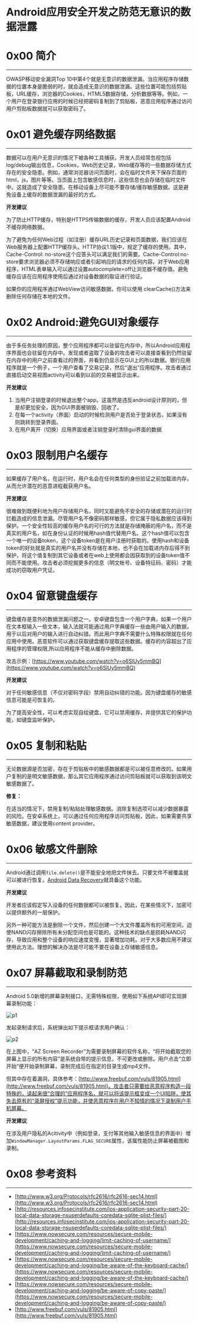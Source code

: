 # Android应用安全开发之防范无意识的数据泄露

0x00 简介
=======

* * *

OWASP移动安全漏洞Top 10中第4个就是无意识的数据泄漏。当应用程序存储数据的位置本身是脆弱的时，就会造成无意识的数据泄漏。这些位置可能包括剪贴板，URL缓存，浏览器的Cookies，HTML5数据存储，分析数据等等。例如，一个用户在登录银行应用的时候已经把密码复制到了剪贴板，恶意应用程序通过访问用户剪贴板数据就可以获取密码了。

0x01 避免缓存网络数据
=============

* * *

数据可以在用户无意识的情况下被各种工具捕获。开发人员经常忽视包括log/debug输出信息，Cookies，Web历史记录，Web缓存等的一些数据存储方式存在的安全隐患。例如，通常浏览器访问页面时，会在临时文件夹下保存页面的html，js，图片等等。当页面上包含敏感信息时，这些信息也会存储在临时文件中。这就造成了安全隐患。在移动设备上尽可能不要存储/缓存敏感数据。这是避免设备上缓存的数据泄漏的最好的方式。

**开发建议**

为了防止HTTP缓存，特别是HTTPS传输数据的缓存，开发人员应该配置Android不缓存网络数据。

为了避免为任何Web过程（如注册）缓存URL历史记录和页面数据，我们应该在Web服务器上配置HTTP缓存头。HTTP协议1.1版中，规定了缓存的使用。其中，Cache-Control: no-store这个应答头可以满足我们的需要。Cache-Control:no-store要求浏览器必须不存储响应或者引起响应的请求的任何内容。对于Web应用程序，HTML表单输入可以通过设置autocomplete=off让浏览器不缓存值。避免缓存应该在应用程序使用后通过对设备数据的取证进行验证。

如果你的应用程序通过WebView访问敏感数据，你可以使用 clearCache()方法来删除任何存储在本地的文件。

0x02 Android:避免GUI对象缓存
======================

* * *

由于多任务处理的原因，整个应用程序都可以驻留在内存中，所以Android应用程序界面也会驻留在内存中。发现或者盗取了设备的攻击者可以直接查看到仍然驻留在内存中的用户之前查看过的界面，并看到仍显示在GUI上的所以数据。银行应用程序就是一个例子，一个用户查看了交易记录，然后“退出”应用程序。攻击者通过直接启动交易视图activity可以看到以前的交易被显示出来。

**开发建议**

1.  当用户注销登录的时候退出整个app。这虽然是违反android设计原则的，但是却更加安全，因为GUI界面被销毁、回收了。
2.  在每一个activity（界面）启动的时候检测用户是否处于登录状态，如果没有则跳转到登录界面。
3.  在用户离开（切换）应用界面或者注销登录时清除gui界面的数据

0x03 限制用户名缓存
============

* * *

如果缓存了用户名，在运行时，用户名会在任何类型的身份验证之前加载进内存，从而允许潜在的恶意进程截获用户名。

**开发建议**

很难做到既便利地为用户存储用户名，同时又能避免不安全的存储或潜在的运行时拦截造成的信息泄漏。尽管用户名不像密码那样敏感，但它属于隐私数据应该得到保护。一个安全性较高的缓存用户名的可行的方法就是存储掩蔽的用户名，而不是真实的用户名，如在身份认证的时候用hash值代替用户名。这个hash值可以包含一个唯一的设备token，这个设备token是在用户注册时获取的。使用hash和设备token的好处就是真实的用户名并没有存储在本地，也不会在加载进内存后得不到保护，将这个值复制到其它设备或者在web上使用都会因获取到的设备token值不同而不能使用。攻击者必须挖掘更多的信息（明文帐号、设备特征码、密码）才能成功的窃取用户凭证。

0x04 留意键盘缓存
===========

* * *

键盘缓存是意外的数据泄漏问题之一。安卓键盘包含一个用户字典，如果一个用户在文本框输入一些文本，输入法就可能通过用户字典缓存一些由用户输入的数据，用于以后对用户的输入进行自动纠错。而此用户字典不需要什么特殊权限就在任何应用中使用。恶意软件可以通过获取键盘缓存提取这些数据。缓存的内容超出了应用程序的管理权限,所以应用程序不能从缓存中删除数据。

攻击示例：[https://www.youtube.com/watch?v=o6SlUy5mmBQ](https://www.youtube.com/watch?v=o6SlUy5mmBQ)

**开发建议**

对于任何敏感信息（不仅对密码字段）禁用自动纠错的功能。因为键盘缓存的敏感信息可能是可恢复的。

为了提高安全性，可以考虑实现自绘键盘，它可以禁用缓存，并提供其它的保护功能，如键盘监听保护。

0x05 复制和粘贴
==========

* * *

无论数据源是否加密，存在于剪贴板中的敏感数据都是可以被任意修改的。如果用户复制的是明文敏感数据，那么其它应用程序通过访问剪贴板就可以获取到该明文敏感数据了。

**修复：**

在适当的情况下，禁用复制/粘贴处理敏感数据。消除复制选项可以减少数据暴露的风险。在安卓系统上，可以通过任何应用程序访问剪贴板，因此，如果需要共享敏感数据，建议使用content provider。

0x06 敏感文件删除
===========

* * *

Android通过调用`file.delete()`是不能安全地把文件抹去。只要文件不被覆盖就可以被进行恢复。[Android Data Recovery](http://www.android-recovery.net/android-data-recovery.html)就具备这个功能。

**开发建议**

开发者应该假定写入设备的任何数据都可以被恢复。因此，在某些情况下，加密可以提供额外的一层保护。

另外一种可能方法是删除一个文件，然后创建一个大文件覆盖所有的可用空间，迫使NAND闪存擦除所有未分配空间也是可能的。这种技术的缺点是损耗NAND闪存，导致应用和整个设备的响应速度变慢，显著增加功耗。对于大多数应用不建议使用此方法。理想的解决办法是尽可能不要在设备上存储敏感信息。

0x07 屏幕截取和录制防范
==============

* * *

Android 5.0新增的屏幕录制接口，无需特殊权限，使用如下系统API即可实现屏幕录制功能：

![p1](http://drops.javaweb.org/uploads/images/28ce755a66bd01f768d5340723f8104d77a5f47b.jpg)

发起录制请求后，系统弹出如下提示框请求用户确认：

![p2](http://drops.javaweb.org/uploads/images/5f067d9b0b0278a0323939f4b61f8d27c02d1cdc.jpg)

在上图中，“AZ Screen Recorder”为需要录制屏幕的软件名称，“将开始截取您的屏幕上显示的所有内容”是系统自带的提示信息，不可更改或删除。用户点击“立即开始”便开始录制屏幕，录制完成后在指定的目录生成mp4文件。

但其中存在着漏洞，具体参考：[http://www.freebuf.com/vuls/81905.html](http://www.freebuf.com/vuls/81905.html)。攻击者只需要给恶意程序构造一段特殊的，读起来很“合理的”应用程序名，就可以将该提示框变成一个UI陷阱，使其失去原有的“录屏授权”提示功能，并使恶意程序在用户不知情的情况下录制用户手机屏幕。

**开发建议**

在涉及用户隐私的Acitivity中（例如登录，支付等其他输入敏感信息的界面中）增加`WindowManager.LayoutParams.FLAG_SECURE`属性，该属性能防止屏幕被截图和录制。

0x08 参考资料
=========

* * *

*   [http://www.w3.org/Protocols/rfc2616/rfc2616-sec14.html](http://www.w3.org/Protocols/rfc2616/rfc2616-sec14.html)
*   [http://resources.infosecinstitute.com/ios-application-security-part-20-local-data-storage-nsuserdefaults-coredata-sqlite-plist-files/](http://resources.infosecinstitute.com/ios-application-security-part-20-local-data-storage-nsuserdefaults-coredata-sqlite-plist-files/)
*   [https://www.nowsecure.com/resources/secure-mobile-development/caching-and-logging/limit-caching-of-username/](https://www.nowsecure.com/resources/secure-mobile-development/caching-and-logging/limit-caching-of-username/)
*   [https://www.nowsecure.com/resources/secure-mobile-development/caching-and-logging/be-aware-of-the-keyboard-cache/](https://www.nowsecure.com/resources/secure-mobile-development/caching-and-logging/be-aware-of-the-keyboard-cache/)
*   [https://www.nowsecure.com/resources/secure-mobile-development/caching-and-logging/be-aware-of-copy-paste/](https://www.nowsecure.com/resources/secure-mobile-development/caching-and-logging/be-aware-of-copy-paste/)
*   [http://www.freebuf.com/vuls/81905.html](http://www.freebuf.com/vuls/81905.html)